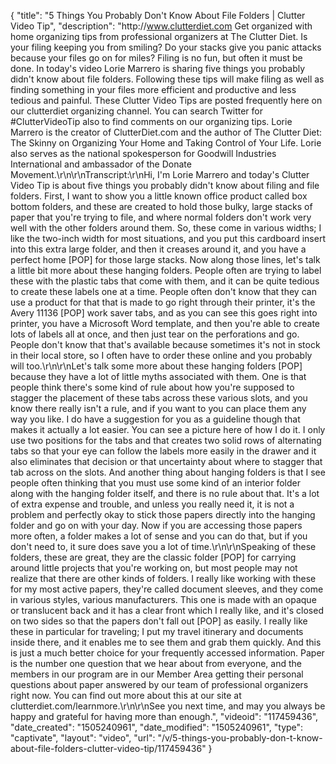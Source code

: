 {
    "title": "5 Things You Probably Don't Know About File Folders | Clutter Video Tip",
    "description": "http:\/\/www.clutterdiet.com Get organized with home organizing tips from professional organizers at The Clutter Diet. Is your filing keeping you from smiling? Do your stacks give you panic attacks because your files go on for miles? Filing is no fun, but often it must be done. In today's video Lorie Marrero is sharing five things you probably didn't know about file folders.  Following these tips will make filing as well as finding something in your files more efficient and productive and less tedious and painful. These Clutter Video Tips are posted frequently here on our clutterdiet organizing channel. You can search Twitter for #ClutterVideoTip also to find comments on our organizing tips. Lorie Marrero is the creator of ClutterDiet.com and the author of The Clutter Diet: The Skinny on Organizing Your Home and Taking Control of Your Life. Lorie also serves as the national spokesperson for Goodwill Industries International and ambassador of the Donate Movement.\r\n\r\nTranscript:\r\nHi, I'm Lorie Marrero and today's Clutter Video Tip is about five things you probably didn't know about filing and file folders. First, I want to show you a little known office product called box bottom folders, and these are created to hold those bulky, large stacks of paper that you're trying to file, and where normal folders don't work very well with the other folders around them. So, these come in various widths; I like the two-inch width for most situations, and you put this cardboard insert into this extra large folder, and then it creases around it, and you have a perfect home [POP] for those large stacks. Now along those lines, let's talk a little bit more about these hanging folders. People often are trying to label these with the plastic tabs that come with them, and it can be quite tedious to create these labels one at a time. People often don't know that they can use a product for that that is made to go right through their printer, it's the Avery 11136 [POP] work saver tabs, and as you can see this goes right into printer, you have a Microsoft Word template, and then you're able to create lots of labels all at once, and then just tear on the perforations and go. People don't know that that's available because sometimes it's not in stock in their local store, so I often have to order these online and you probably will too.\r\n\r\nLet's talk some more about these hanging folders [POP] because they have a lot of little myths associated with them. One is that people think there's some kind of rule about how you're supposed to stagger the placement of these tabs across these various slots, and you know there really isn't a rule, and if you want to you can place them any way you like. I do have a suggestion for you as a guideline though that makes it actually a lot easier. You can see a picture here of how I do it. I only use two positions for the tabs and that creates two solid rows of alternating tabs so that your eye can follow the labels more easily in the drawer and it also eliminates that decision or that uncertainty about where to stagger that tab across on the slots. And another thing about hanging folders is that I see people often thinking that you must use some kind of an interior folder along with the hanging folder itself, and there is no rule about that. It's a lot of extra expense and trouble, and unless you really need it, it is not a problem and perfectly okay to stick those papers directly into the hanging folder and go on with your day. Now if you are accessing those papers more often, a folder makes a lot of sense and you can do that, but if you don't need to, it sure does save you a lot of time.\r\n\r\nSpeaking of these folders, these are great, they are the classic folder [POP] for carrying around little projects that you're working on, but most people may not realize that there are other kinds of folders. I really like working with these for my most active papers, they're called document sleeves, and they come in various styles, various manufacturers. This one is made with an opaque or translucent back and it has a clear front which I really like, and it's closed on two sides so that the papers don't fall out [POP] as easily. I really like these in particular for traveling; I put my travel itinerary and documents inside there, and it enables me to see them and grab them quickly. And this is just a much better choice for your frequently accessed information. Paper is the number one question that we hear about from everyone, and the members in our program are in our Member Area getting their personal questions about paper answered by our team of professional organizers right now. You can find out more about this at our site at clutterdiet.com\/learnmore.\r\n\r\nSee you next time, and may you always be happy and grateful for having more than enough.",
    "videoid": "117459436",
    "date_created": "1505240961",
    "date_modified": "1505240961",
    "type": "captivate",
    "layout": "video",
    "url": "\/v\/5-things-you-probably-don-t-know-about-file-folders-clutter-video-tip\/117459436"
}